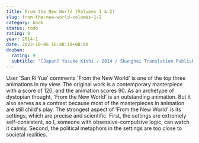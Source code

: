 ```yaml
---
title: From the New World (Volumes 1 & 2)
slug: from-the-new-world-volumes-1-2
category: book
status: todo
rating: 0
year: 2014-1
date: 2023-10-06 16:48:19+08:00
douban:
  rating: 9
  subtitle: "[Japan] Yusuke Kishi / 2014 / Shanghai Translation Publishing House"
---
```


User 'San Ri Yue' comments 'From the New World' is one of the top three animations in my view. The original work is a contemporary masterpiece with a score of 120, and the animation scores 90. As an archetype of dystopian thought, 'From the New World' is an outstanding animation. But it also serves as a contrast because most of the masterpieces in animation are still child's play. The strongest aspect of 'From the New World' is its settings, which are precise and scientific. First, the settings are extremely self-consistent, so I, someone with obsessive-compulsive logic, can watch it calmly. Second, the political metaphors in the settings are too close to societal realities.
